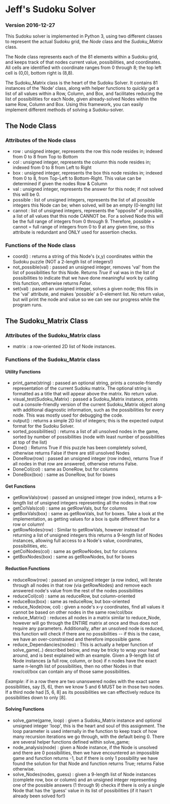 # Jeff's Sudoku Solver
### Version 2016-12-27

This Sudoku solver is implemented in Python 3, using two different classes to represent the actual Sudoku grid, the *Node* class and the *Sudoku_Matrix* class.

The Node class represents each of the 81 elements within a Sudoku grid, and keeps track of that nodes current value, possibilities, and coordinates. All cells are identified with coordinate ranges from 0 through 8; the top left cell is (0,0), bottom right is (8,8).

The Sudoku_Matrix class is the heart of the Sudoku Solver. It contains 81 instances of the 'Node' class, along with helper functions to quickly get a list of all values within a Row, Column, and Box, and facilitates reducing the list of possibilities for each Node, given already-solved Nodes within the same Row, Column and Box. Using this framework, you can easily implement different methods of solving a Sudoku-solver.


## The Node Class
### Attributes of the Node class
- row : unsigned integer, represents the row this node resides in; indexed from 0 to 8 from Top to Bottom
- col : unsigned integer, represents the column this node resides in; indexed from 0 to 8 from Left to Right
- box : unsigned integer, represents the box this node resides in; indexed from 0 to 8, from Top-Left to Bottom-Right. This value can be determined if given the nodes Row & Column
- val : unsigned integer, represents the answer for this node; if not solved this will be 0.
- possible : list of unsigned integers, represents the list of all possible integers this Node can be; when solved, will be an empty (0-length) list
- cannot : list of unsigned integers, represents the "opposite" of possible, a list of all values that this node CANNOT be. For a solved Node this will be the full range of integers from 0 through 9. Therefore, possible + cannot = full range of integers from 0 to 9 at any given time, so this attribute is redundant and ONLY used for assertion checks.

### Functions of the Node class
- coord() : returns a string of this Node's (x,y) coordinates within the Sudoku puzzle (NOT a 2-length list of integers!)
- not_possible(val) : passed an unsigned integer, removes 'val' from the list of possibilities for this Node. Returns *True* if val was in the list of possibilities to indicate that we have done meaningful work by calling this function, otherwise returns *False*.
- set(val) : passed an unsigned integer, solves a given node; this fills in the 'val' attribute, and makes 'possible' a 0-element list. No return value, but will print the node and value so we can see our progress while the program runs.


## The Sudoku_Matrix Class
### Attributes of the Sudoku_Matrix class
- matrix : a row-oriented 2D list of Node instances.

### Functions of the Sudoku_Matrix class
#### Utility Functions
- print_game(string) : passed an optional string, prints a console-friendly representation of the current Sudoku matrix. The optional string is formatted as a title that will appear above the matrix. No return value.
- visual_test(Sudoku_Matrix) : passed a Sudoku_Matrix instance, prints out a console-friendly version of the current Sudoku_Matrix object along with additional diagnostic information, such as the possibilities for every node. This was mostly used for debugging the code.
- output() : returns a simple 2D list of integers; this is the expected output format for the Sudoku Solver.
- sorted_possibilities() : returns a list of all unsolved nodes in the game, sorted by number of possibilities (node with least number of possibilities at top of the list)
- Done() : Returns True if this puzzle has been completely solved, otherwise returns False if there are still unsolved Nodes
- DoneRow(row) : passed an unsigned integer (row index), returns True if all nodes in that row are answered, otherwise returns False.
- DoneCol(col) : same as DoneRow, but for columns
- DoneBox(box) : same as DoneRow, but for boxes

#### Get Functions
- getRowVals(row) : passed an unsigned integer (row index), returns a 9-length list of unsigned integers representing all the nodes in that row
- getColVals(col) : same as getRowVals, but for columns
- getBoxVals(box) : same as getRowVals, but for boxes. Take a look at the implementation, as getting values for a box is quite different than for a row or column!
- getRowNodes(row) : Similar to getRowVals, however instead of returning a list of unsigned integers this returns a 9-length list of Nodes instances, allowing full access to a Node's value, coordinates, possibilities, etc.
- getColNodes(col) : same as getRowNodes, but for columns
- getBoxNodes(box) : same as getRowNodes, but for boxes

#### Reduction Functions
- reduceRow(row) : passed an unsigned integer (a row index), will iterate through all nodes in that row (via getRowNodes) and remove each answered node's value from the rest of the nodes possibilities
- reduceCol(col) : same as reduceRow, but column-oriented
- reduceBox(box) : same as reduceRow, but box-oriented
- reduce_Node(row, col) : given a node's x-y coordinates, find all values it cannot be based on other nodes in the same row/col/box
- reduce_Matrix() : reduces all nodes in a matrix similar to reduce_Node, however will go through the ENTIRE matrix at once and thus does not require any parameters. Additionally, after an unsolved node is reduced, this function will check if there are no possibilities -- if this is the case, we have an over-constrained and therefore impossible game.
- reduce_Dependancies(nodes) : This is actually a helper function of solve_game(..) described below, and may be tricky to wrap your head around, and is best explained with an example. Given a 9-length list of Node instances (a full row, column, or box) if n nodes have the exact same n-length list of possibilities, then no other Nodes in that row/col/box can contain any of those same possibilities.

*Example*: if in a row there are two unanswered nodes with the exact same possibilities, say [5, 6], then we know 5 and 6 MUST be in those two nodes. If a third node had [5, 6, 8] as its possibilities we can effectively reduce its possibilities down to only [8].

#### Solving Functions
- solve_game(game, loop) : given a Sudoku_Matrix instance and optional unsigned integer 'loop', this is the heart and soul of this assignment. The loop parameter is used internally in the function to keep track of how many recursion iterations we go through, with the default being 0. There are several helper functions defined within solve_game;
- node_analysis(node) : given a Node instance, if the Node is unsolved and there are 0 possibilities, then we have encountered an impossible game and function returns -1, but if there is only 1 possibility we have found the solution for that Node and function returns True; returns False otherwise.
- solve_Nodes(nodes, guess) : given a 9-length list of Node instances (complete row, box or column) and an unsigned integer representing one of the possible answers (1 through 9) checks if there is only a single Node that has the 'guess' value in its list of possibilities (if it hasn't already been solved for!)
